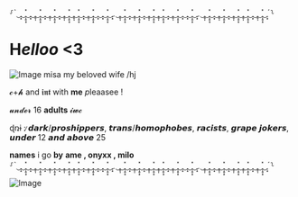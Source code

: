 ⸉ˋ‿̩͙‿̩̩̥͙̽‿̩͙‿̩̥̩‿̩̩̥͙̽‿̩͙‿̩̥̩‿̩̩̥͙̽‿̩͙‿̩̥̩‿̩̩̥͙̽‿̩̥̩‿̩̩̥͙̽‿̩͙‿̩̥̩‿̩̩̥͙̽‿̩͙‿̩͙‿̩̩̥͙̽‿̩͙ˏ‿̩̥̩‿̩̩̥͙̽‿̩͙‿̩̥̩‿̩̩̥͙̽‿̩͙‿̩̥̩‿̩̩̥͙̽‿̩̥̩‿̩̩̥͙̽‿̩͙‿̩̥̩‿̩̩̥͙̽‿̩͙‿̩͙‿̩̩̥͙̽‿̩͙ˏ‿̩̥̩‿̩̩̥͙̽‿̩͙‿̩̥̩‿̩̩̥͙̽‿̩͙‿̩̥̩‿̩̩̥͙̽‿̩̥̩‿̩̩̥͙̽‿̩͙‿̩̥̩‿̩̩̥͙̽‿̩͙ˊ⸊
# H*elloo* <3

![Image](https://github.com/user-attachments/assets/98cbe9d4-bb6c-446d-8178-a28305f4c9ee)
misa my beloved wife /hj


𝓬+𝓱  and  𝖎𝖓𝖙  with  **me** *p*leaasee !

𝓾𝓷𝓭𝓮𝓻 16 **adults** 𝓲𝔀𝓬

ɖռɨ : ̷𝙙𝙖𝙧𝙠/𝙥𝙧𝙤𝙨𝙝𝙞𝙥𝙥𝙚𝙧𝙨, 𝙩𝙧𝙖𝙣𝙨/𝙝𝙤𝙢𝙤𝙥𝙝𝙤𝙗𝙚𝙨, 𝙧𝙖𝙘𝙞𝙨𝙩𝙨, 𝙜𝙧𝙖𝙥𝙚 𝙟𝙤𝙠𝙚𝙧𝙨, 𝙪𝙣𝙙𝙚𝙧 12 𝙖𝙣𝙙 𝙖𝙗𝙤𝙫𝙚 25

**names** i go **by** **ame , onyxx , milo**
⸉ˋ‿̩͙‿̩̩̥͙̽‿̩͙‿̩̥̩‿̩̩̥͙̽‿̩͙‿̩̥̩‿̩̩̥͙̽‿̩͙‿̩̥̩‿̩̩̥͙̽‿̩̥̩‿̩̩̥͙̽‿̩͙‿̩̥̩‿̩̩̥͙̽‿̩͙‿̩͙‿̩̩̥͙̽‿̩͙ˏ‿̩̥̩‿̩̩̥͙̽‿̩͙‿̩̥̩‿̩̩̥͙̽‿̩͙‿̩̥̩‿̩̩̥͙̽‿̩̥̩‿̩̩̥͙̽‿̩͙‿̩̥̩‿̩̩̥͙̽‿̩͙‿̩͙‿̩̩̥͙̽‿̩͙ˏ‿̩̥̩‿̩̩̥͙̽‿̩͙‿̩̥̩‿̩̩̥͙̽‿̩͙‿̩̥̩‿̩̩̥͙̽‿̩̥̩‿̩̩̥͙̽‿̩͙‿̩̥̩‿̩̩̥͙̽‿̩͙ˊ⸊

![Image](https://github.com/user-attachments/assets/da2f4cb5-334e-4ec7-9ed9-a9c276e5837a)
